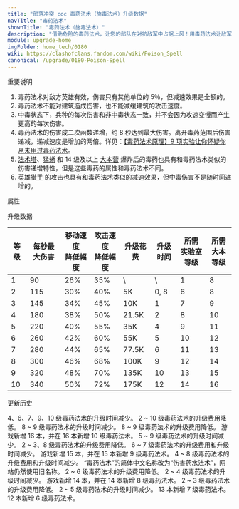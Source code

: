 ```yaml
---
title: "部落冲突 coc 毒药法术（施毒法术）升级数据"
navTitle: "毒药法术"
shownTitle: "毒药法术（施毒法术）"
description: "借助危险的毒药法术，让您的部队在对抗敌军中占据上风！用毒药法术让敌军处于萦绕着的毒雾中，他们的移动和攻击速度都会变慢，并且受到的伤害会随着时间而加重。毒药法术对建筑物无效。"
module: upgrade-home
imgFolder: home_tech/0180
wiki: https://clashofclans.fandom.com/wiki/Poison_Spell
canonical: /upgrade/0180-Poison-Spell
---
```


<UnitInfo :folder="$frontmatter.imgFolder" imgSrc="Poison_Spell.png" :imgAlt="$frontmatter.navTitle"
    description="借助危险的毒药法术，让您的部队在对抗敌军中占据上风！用毒药法术让敌军处于萦绕着的毒雾中，他们的移动和攻击速度都会变慢，并且受到的伤害会随着时间而加重。毒药法术对建筑物无效。"
    :isSmallImg="true" />

<SmallTitle>重要说明</SmallTitle>

1. 毒药法术对敌方英雄有效，伤害只有其他单位的 5％，但减速效果是全额的。
2. 毒药法术不能对建筑造成伤害，也不能减缓建筑的攻击速度。
3. 中毒状态下，兵种的每次伤害和非中毒状态一致，并不会因为攻速变慢而产生更高的每次伤害。
4. 毒药法术的伤害成二次函数递增，约 8 秒达到最大伤害。离开毒药范围后伤害递减，递减速度是增加的两倍。详见：[【毒药法术原理】9 项实验让你怀疑你从未用过毒药法术](/p/1505)。
5. [法术塔](/upgrade/0311-Spell-Tower)、[猛蜥](/upgrade/0286-Poison-Lizard) 和 14 级及以上 [大本营](/upgrade/0400-Town-Hall) 爆炸后的毒药也具有和毒药法术类似的伤害递增特性，但是这些毒药的属性和毒药法术不同。
6. [英雄猎手](/upgrade/0088-Headhunter) 的攻击也具有和毒药法术类似的减速效果，但中毒伤害不是随时间递增的。

<SmallTitle>属性</SmallTitle>

<UnitProperties>
    <UnitProperty pKey="作用半径" pValue="3.5 格" />
    <UnitProperty pKey="作用类型" pValue="减速并掉血 (范围伤害)" />
    <UnitProperty pKey="作用目标" pValue="敌方部队和英雄" />
    <UnitProperty pKey="法术持续时间" pValue="16 秒" />
    <UnitProperty pKey="占用的法术空间" pValue="1" />
    <UnitProperty pKey="所需暗黑法术工厂等级" pValue="1" />
    <UnitProperty pKey="所需大本等级" pValue="8" />
    <UnitProperty pKey="法术配置时间" pValue="180" :isTrainingTime="true" />
</UnitProperties>

<SmallTitle>升级数据</SmallTitle>

<script setup>
const tableExtraInfo = [
    {
        "column": 4,
        "type": "cost",
        "gpClass": "research",
        "icon": "Dark_Elixir"
    },
    {
        "column": 5,
        "type": "time",
        "gpClass": "research"
    }
];
</script>

<UnitTable :tableExtraInfo="tableExtraInfo">

| 等级 |每秒最大伤害|移动速度<br>降低幅度|攻击速度<br>降低幅度 | 升级花费| 升级时间 |所需<br>实验室等级|所需<br>大本等级|
| ---- |    ----   |        ----      |         ----      |   ----  |   ----  |        ---      |      ----     |
|   1  |     90    |        26%       |         35%       |     \   |     \   |         1       |        8      |
|   2  |    115    |        30%       |         40%       |     5K  |   0, 8  |         6       |        8      |
|   3  |    145    |        34%       |         45%       |    10K  |   1     |         7       |        9      |
|   4  |    180    |        38%       |         50%       |  21.5K  |   2     |         8       |       10      |
|   5  |    220    |        40%       |         55%       |    35K  |   4     |         9       |       11      |
|   6  |    260    |        42%       |         60%       |    55K  |   5     |        10       |       12      |
|   7  |    280    |        44%       |         65%       |  77.5K  |   6     |        11       |       13      |
|   8  |    300    |        46%       |         68%       |   100K  |   9     |        12       |       14      |
|   9  |    320    |        48%       |         70%       |   135K  |  10     |        13       |       15      |
|  10  |    340    |        50%       |         72%       |   175K  |  12     |        14       |       16      |
</UnitTable>

<SmallTitle>更新历史</SmallTitle>

<Timeline>
    <TimelineItem date="2024/11/25">
        <TimelineRow>4、6、7、9、10 级毒药法术的升级时间减少。</TimelineRow>
        <TimelineRow>2 ~ 10 级毒药法术的升级费用降低。</TimelineRow>
    </TimelineItem>
    <TimelineItem date="2024/06/18">
        <TimelineRow>8 ~ 9 级毒药法术的升级时间减少。</TimelineRow>
        <TimelineRow>8 ~ 9 级毒药法术的升级费用降低。</TimelineRow>
    </TimelineItem>
    <TimelineItem date="2023/12/12">
        <TimelineRow>游戏新增 16 本，并在 16 本新增 10 级毒药法术。</TimelineRow>
        <TimelineRow>5 ~ 9 级毒药法术的升级时间减少。</TimelineRow>
        <TimelineRow>2 ~ 3、8 级毒药法术的升级费用降低。</TimelineRow>
    </TimelineItem>
    <TimelineItem date="2023/06/12">
        <TimelineRow>6 ~ 7 级毒药法术的升级费用和升级时间减少。</TimelineRow>
    </TimelineItem>
    <TimelineItem date="2022/10/10">
        <TimelineRow>游戏新增 15 本，并在 15 本新增 9 级毒药法术。</TimelineRow>
        <TimelineRow>4 ~ 8 级毒药法术的升级费用和升级时间减少。</TimelineRow>
    </TimelineItem>
    <TimelineItem date="2022/02/15">
        <TimelineRow>“毒药法术”的简体中文名称改为“伤害药水法术”，网站仍然使用旧名称。</TimelineRow>
    </TimelineItem>
    <TimelineItem date="2021/12/09">
        <TimelineRow>2 ~ 6 级毒药法术的升级费用降低。</TimelineRow>
        <TimelineRow>2 ~ 4 级毒药法术的升级时间减少。</TimelineRow>
    </TimelineItem>
    <TimelineItem date="2021/04/12">
        <TimelineRow>游戏新增 14 本，并在 14 本新增 8 级毒药法术。</TimelineRow>
        <TimelineRow>2 ~ 3 级毒药法术的升级费用降低。</TimelineRow>
        <TimelineRow>2 ~ 5 级毒药法术的升级时间减少。</TimelineRow>
    </TimelineItem>
    <TimelineItem date="2020/03/30">
        <TimelineRow>13 本新增 7 级毒药法术。</TimelineRow>
    </TimelineItem>
    <TimelineItem date="2019/06/18">
        <TimelineRow>12 本新增 6 级毒药法术。</TimelineRow>
    </TimelineItem>
    <TimelineItem :historyBottom="true" />
</Timeline>